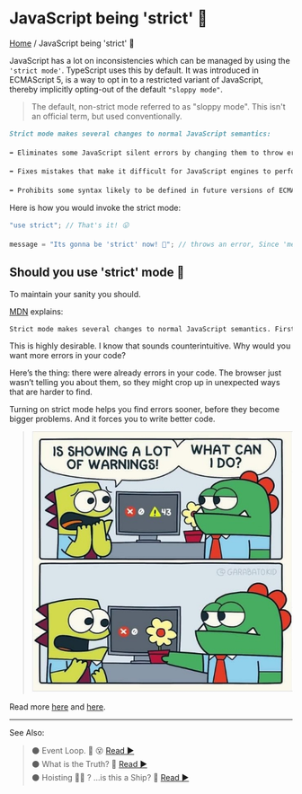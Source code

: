 # **JavaScript being 'strict' 😬**

[Home](../README.md) / JavaScript being 'strict' 😬

JavaScript has a lot on inconsistencies which can be managed by using the `'strict mode'`. TypeScript uses this by default. It was introduced in ECMAScript 5, is a way to opt in to a restricted variant of JavaScript, thereby implicitly opting-out of the default `"sloppy mode"`.

> The default, non-strict mode referred to as "sloppy mode". This isn't an official term, but used conventionally.

```md
Strict mode makes several changes to normal JavaScript semantics:

➡ Eliminates some JavaScript silent errors by changing them to throw errors.

➡ Fixes mistakes that make it difficult for JavaScript engines to perform optimizations: strict mode code can sometimes be made to run faster than identical code that's not strict mode.

➡ Prohibits some syntax likely to be defined in future versions of ECMAScript.
```

Here is how you would invoke the strict mode:

```js
"use strict"; // That's it! 😛

message = "Its gonna be 'strict' now! 😬"; // throws an error, Since 'message' not declared
```

## **Should you use 'strict' mode** 🤔

To maintain your sanity you should.

[MDN](https://developer.mozilla.org/en-US/docs/Web/JavaScript/Reference/Strict_mode) explains:

```md
Strict mode makes several changes to normal JavaScript semantics. First, strict mode eliminates some JavaScript silent errors by changing them to throw errors.
```

This is highly desirable. I know that sounds counterintuitive. Why would you want more errors in your code?

Here’s the thing: there were already errors in your code. The browser just wasn’t telling you about them, so they might crop up in unexpected ways that are harder to find.

Turning on strict mode helps you find errors sooner, before they become bigger problems. And it forces you to write better code.

> ![Strict Meme](../images/strict.jpg)

Read more [here](https://developer.mozilla.org/en-US/docs/Web/JavaScript/Reference/Strict_mode) and [here](https://www.w3schools.com/js/js_strict.asp).

---

See Also:

> ⚫ Event Loop. 🔁 😵 [ Read ▶ ](./event-loop.md)  
> ⚫ What is the Truth? 🤥 [ Read ▶ ](./what-is-the-truth.md)  
> ⚫ Hoisting 🏴‍☠️ ? ...is this a Ship? 🤨 [ Read ▶ ](./hoisting.md)
